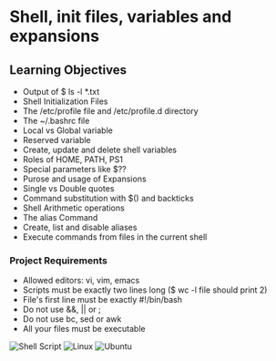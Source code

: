 # Shell, init files, variables and expansions

## Learning Objectives
* Output of $ ls -l *.txt
* Shell Initialization Files
* The /etc/profile file and /etc/profile.d directory
* The ~/.bashrc file
* Local vs Global variable
* Reserved variable
* Create, update and delete shell variables
* Roles of HOME, PATH, PS1
* Special parameters like $??
* Purose and usage of Expansions
* Single vs Double quotes
* Command substitution with $() and backticks
* Shell Arithmetic operations
* The alias Command
* Create, list and disable aliases
* Execute commands from files in the current shell

### Project Requirements
* Allowed editors: vi, vim, emacs
* Scripts must be exactly two lines long ($ wc -l file should print 2)
* File's first line must be exactly #!/bin/bash
* Do not use &&, || or ;
* Do not use bc, sed or awk
* All your files must be executable

![Shell Script](https://img.shields.io/badge/shell_script-%23121011.svg?style=for-the-badge&logo=gnu-bash&logoColor=white) ![Linux](https://img.shields.io/badge/Linux-FCC624?style=for-the-badge&logo=linux&logoColor=black) ![Ubuntu](https://img.shields.io/badge/Ubuntu-E95420?style=for-the-badge&logo=ubuntu&logoColor=white)
